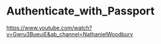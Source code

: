 # Authenticate_with_Passport

https://www.youtube.com/watch?v=Gwru3BueuiE&ab_channel=NathanielWoodbury